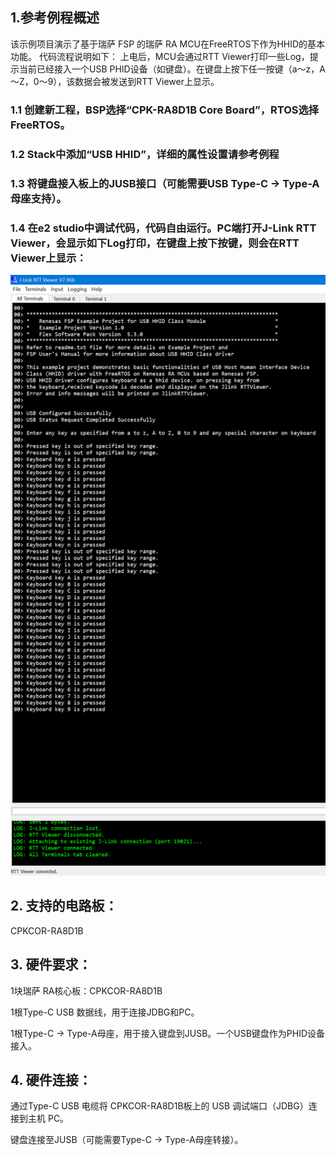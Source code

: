 ## 1.参考例程概述
该示例项目演示了基于瑞萨 FSP 的瑞萨 RA MCU在FreeRTOS下作为HHID的基本功能。
代码流程说明如下：
上电后，MCU会通过RTT Viewer打印一些Log，提示当前已经接入一个USB PHID设备（如键盘）。在键盘上按下任一按键（a～z，A～Z，0～9），该数据会被发送到RTT Viewer上显示。

### 1.1 创建新工程，BSP选择“CPK-RA8D1B Core Board”，RTOS选择FreeRTOS。
### 1.2 Stack中添加“USB HHID”，详细的属性设置请参考例程
### 1.3 将键盘接入板上的JUSB接口（可能需要USB Type-C -> Type-A母座支持）。
### 1.4 在e2 studio中调试代码，代码自由运行。PC端打开J-Link RTT Viewer，会显示如下Log打印，在键盘上按下按键，则会在RTT Viewer上显示：
![alt text](images/Picture1-1.png)

## 2. 支持的电路板：
CPKCOR-RA8D1B

## 3. 硬件要求：
1块瑞萨 RA核心板：CPKCOR-RA8D1B

1根Type-C USB 数据线，用于连接JDBG和PC。

1根Type-C -> Type-A母座，用于接入键盘到JUSB。一个USB键盘作为PHID设备接入。

## 4. 硬件连接：
通过Type-C USB 电缆将 CPKCOR-RA8D1B板上的 USB 调试端口（JDBG）连接到主机 PC。

键盘连接至JUSB（可能需要Type-C -> Type-A母座转接）。